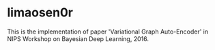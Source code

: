 # limaosen0r
This is the implementation of paper 'Variational Graph Auto-Encoder' in NIPS Workshop on Bayesian Deep Learning, 2016.

